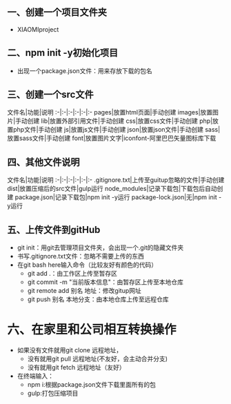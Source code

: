 ## 一、创建一个项目文件夹
+ XIAOMIproject

## 二、npm init -y初始化项目
+ 出现一个package.json文件：用来存放下载的包名

## 三、创建一个src文件
文件名|功能|说明
:-|:-|:-|:-|:-|:-
pages|放置html页面|手动创建
images|放置图片|手动创建
lib|放置外部引用文件|手动创建
css|放置css文件|手动创建
php|放置php文件|手动创建
js|放置js文件|手动创建
json|放置json文件|手动创建
sass|放置sass文件|手动创建
font|放置图片文字|iconfont-阿里巴巴矢量图标库下载

## 四、其他文件说明
文件名|功能|说明
:-|:-|:-|:-|:-|:-
.gitignore.txt|上传至guitup忽略的文件|手动创建
dist|放置压缩后的src文件|gulp运行
node_modules|记录下载包|下载包后自动创建
package.json|记录下载包|npm init -y运行
package-lock.json|无|npm init -y运行

## 五、上传文件到gitHub
+ git init：用git去管理项目文件夹，会出现一个.git的隐藏文件夹
+ 书写.gitignore.txt文件：忽略不需要上传的东西
+ 在git bash here输入命令（比较友好有颜色的代码）
    + git add .：由工作区上传至暂存区
    + git commit -m "当前版本信息"：由暂存区上传至本地仓库
    + git remote add 别名 地址：修改gitup网址
    + git push 别名 本地分支：由本地仓库上传至远程仓库

# 六、在家里和公司相互转换操作
+ 如果没有文件就用git clone 远程地址，
	+ 没有就用git pull 远程地址(不友好，会主动合并分支)
	+ 没有就用git fetch 远程地址（友好）
+ 在终端输入：
    + npm i:根据package.json文件下载里面所有的包
    + gulp:打包压缩项目